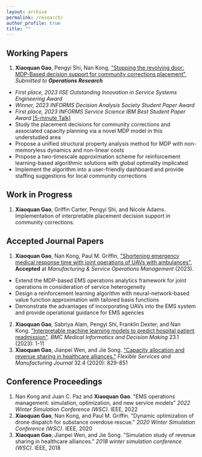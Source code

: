 ```yaml
---
layout: archive
permalink: /research/
author_profile: true
title: ""
---
```

<title>Xiaoquan Gao's Research</title>
<meta name="google-site-verification" content="OrbqbGHi0mh8xqpqsPJnfTkl3_q207b0IypJEYfXSoo" />
<!-- Google tag (gtag.js) -->
<script async src="https://www.googletagmanager.com/gtag/js?id=G-P44T7G85MC"></script>
<script>
  window.dataLayer = window.dataLayer || [];
  function gtag(){dataLayer.push(arguments);}
  gtag('js', new Date());

  gtag('config', 'G-P44T7G85MC');
</script>
## Working Papers
1. **Xiaoquan Gao**, Pengyi Shi, Nan Kong, ["Stopping the revolving door: MDP-Based decision support for community corrections placement"](https://web.ics.purdue.edu/~shi178/CC_Manuscript.pdf), *Submitted to **Operations Research***
  - *First place, 2023 IISE Outstanding Innovation in Service Systems Engineering Award*
  - *Winner, 2023 INFORMS Decision Analysis Society Student Paper Award* 
  - *First place, 2023 INFORMS Service Science IBM Best Student Paper Award* [[5-minute Talk]](https://www.youtube.com/watch?v=zT4U6GttGdg&t=1s)
  - Study the placement decisions for community corrections and associated capacity planning via a novel MDP model in this understudied area
  - Propose a unified structural property analysis method for MDP with non-memoryless dynamics and non-linear costs
  - Propose a two-timescale approximation scheme for reinforcement learning-based algorithmic solutions with global optimality implicated
  - Implement the algorithm into a user-friendly dashboard and provide staffing suggestions for local community corrections

## Work in Progress
1. **Xiaoquan Gao**, Griffin Carter, Pengyi Shi, and Nicole Adams. Implementation of interpretable placement decision support in community corrections. 

## Accepted Journal Papers
1. **Xiaoquan Gao**, Nan Kong, Paul M. Griffin, ["Shortening emergency medical response time with joint operations of UAVs with ambulances"](https://drive.google.com/file/d/1ZAs2ELgQvs7HpcW9WJNbHgCPcwNnKHWO/view?usp=share_link), **Accepted** at *Manufacturing & Service Operations Management* (2023).
  - Extend the MDP-based EMS operations analytics framework for joint operations in consideration of service heterogeneity 
  - Design a reinforcement learning algorithm with neural-network-based value function approximation with tailored basis functions 
  - Demonstrate the advantages of incorporating UAVs into the EMS system and provide operational guidance for EMS agencies
2. **Xiaoquan Gao**, Sabriya Alam, Pengyi Shi, Franklin Dexter, and Nan Kong. ["Interpretable machine learning models to predict hospital patient readmission"](https://bmcmedinformdecismak.biomedcentral.com/articles/10.1186/s12911-023-02193-5). *BMC Medical Informatics and Decision Making* 23.1 (2023): 1-11
3. **Xiaoquan Gao**, Jianpei Wen, and Jie Song. ["Capacity allocation and revenue sharing in healthcare alliances."](https://link.springer.com/article/10.1007/s10696-019-09356-5#:~:text=In%20the%20first%2Dstage%20cooperative,to%20maximize%20their%20own%20revenues.) *Flexible Services and Manufacturing Journal* 32.4 (2020): 829-851

## Conference Proceedings
1. Nan Kong and Juan C. Paz and **Xiaoquan Gao**. "EMS operations management: simulation, optimization, and new service models" *2022 Winter Simulation Conference (WSC)*. IEEE, 2022
2. **Xiaoquan Gao**, Nan Kong, and Paul M. Griffin. "Dynamic optimization of drone dispatch for substance overdose rescue." *2020 Winter Simulation Conference (WSC)*. IEEE, 2020
3. **Xiaoquan Gao**, Jianpei Wen, and Jie Song. "Simulation study of revenue sharing in healthcare alliances." *2018 winter simulation conference (WSC)*. IEEE, 2018


